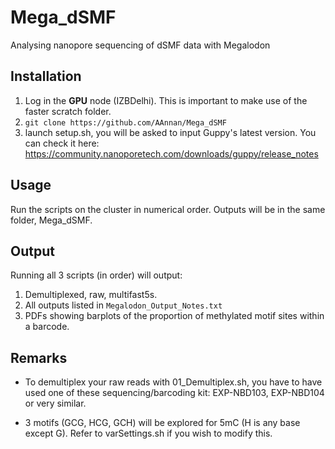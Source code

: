 # Mega_dSMF
Analysing nanopore sequencing of dSMF data with Megalodon

## Installation
1) Log in the **GPU** node (IZBDelhi). This is important to make use of the faster scratch folder.
2) `git clone https://github.com/AAnnan/Mega_dSMF`
3) launch setup.sh, you will be asked to input Guppy's latest version. You can check it here: https://community.nanoporetech.com/downloads/guppy/release_notes

## Usage
Run the scripts on the cluster in numerical order. Outputs will be in the same folder, Mega_dSMF.

## Output
Running all 3 scripts (in order) will output:

1) Demultiplexed, raw, multifast5s. 
2) All outputs listed in `Megalodon_Output_Notes.txt`
3) PDFs showing barplots of the proportion of methylated motif sites within a barcode.

## Remarks
- To demultiplex your raw reads with 01_Demultiplex.sh, you have to have used one of these sequencing/barcoding kit: EXP-NBD103, EXP-NBD104 or very similar.

- 3 motifs (GCG, HCG, GCH) will be explored for 5mC (H is any base except G). Refer to varSettings.sh if you wish to modify this.

